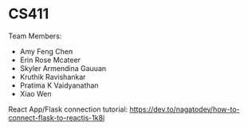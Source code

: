 # CS411

Team Members:
- Amy Feng Chen
- Erin Rose Mcateer
- Skyler Armendina Gauuan
- Kruthik Ravishankar
- Pratima K Vaidyanathan
- Xiao Wen

React App/Flask connection tutorial: https://dev.to/nagatodev/how-to-connect-flask-to-reactjs-1k8i
